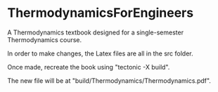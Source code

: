 # ThermodynamicsForEngineers
A Thermodynamics textbook designed for a single-semester Thermodynamics course.

In order to make changes, the Latex files are all in the src folder.

Once made, recreate the book using "tectonic -X build".

The new file will be at "build/Thermodynamics/Thermodynamics.pdf".
